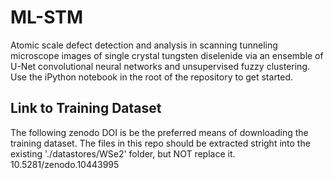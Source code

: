 # ML-STM
Atomic scale defect detection and analysis in scanning tunneling microscope images of single crystal tungsten diselenide via an ensemble of U-Net convolutional neural networks and unsupervised fuzzy clustering. Use the iPython notebook in the root of the repository to get started.

## Link to Training Dataset
The following zenodo DOI is be the preferred means of downloading the training dataset. The files in this repo should be extracted stright into the existing './datastores/WSe2' folder, but NOT replace it.
10.5281/zenodo.10443995
